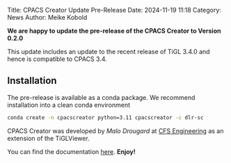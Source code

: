 Title: CPACS Creator Update Pre-Release
Date: 2024-11-19 11:18
Category: News
Author: Meike Kobold

**We are happy to update the pre-release of the CPACS Creator to Version 0.2.0**

This update includes an update to the recent release of TiGL 3.4.0 and hence is compatible to CPACS 3.4.

## Installation

The pre-release is available as a conda package. We recommend installation into a clean conda environment

```bash
conda create -n cpacscreator python=3.11 cpacscreator -c dlr-sc
```


CPACS Creator was developed by *Malo Drougard* at [CFS Engineering](https://cfse.ch/) as an extension of the TiGLViewer.

You can find the documentation [here](pages/documentation). **Enjoy!**
